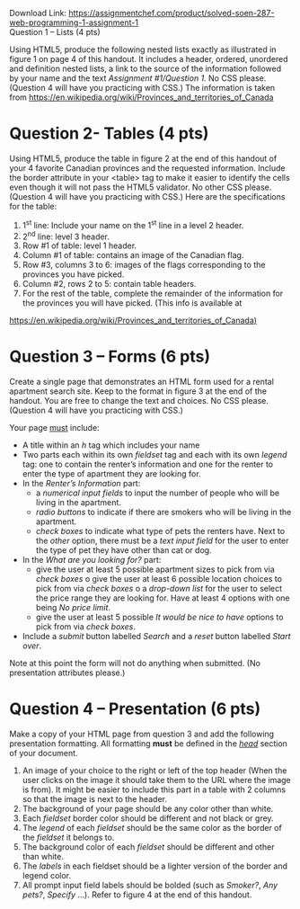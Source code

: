 Download Link: https://assignmentchef.com/product/solved-soen-287-web-programming-1-assignment-1
<br>
Question 1 – Lists (4 pts)

Using HTML5, produce the following nested lists exactly as illustrated in figure 1 on page 4 of this handout. It includes a header, ordered, unordered and definition nested lists, a link to the source of the information followed by your name and the text <em>Assignment #1/Question 1.</em> No CSS please. (Question 4 will have you practicing with CSS.)  The information is taken from <a href="https://en.wikipedia.org/wiki/Provinces_and_territories_of_Canada">https://en.wikipedia.org/wiki/Provinces_and_territories_of_Canada</a>




<h1>Question 2- Tables (4 pts)</h1>

Using HTML5, produce the table in figure 2 at the end of this handout of your 4 favorite Canadian provinces and the requested information. Include the border attribute in your &lt;table&gt; tag to make it easier to identify the cells even though it will not pass the HTML5 validator. No other CSS please. (Question 4 will have you practicing with CSS.) Here are the specifications for the table:




<ol>

 <li>1<sup>st</sup> line: Include your name on the 1<sup>st</sup> line in a level 2 header.</li>

 <li>2<sup>nd</sup> line: level 3 header.</li>

 <li>Row #1 of table: level 1 header.</li>

 <li>Column #1 of table: contains an image of the Canadian flag.</li>

 <li>Row #3, columns 3 to 6: images of the flags corresponding to the provinces you have picked.</li>

 <li>Column #2, rows 2 to 5: contain table headers.</li>

 <li>For the rest of the table, complete the remainder of the information for the provinces you will have picked. (This info is available at</li>

</ol>

<a href="https://en.wikipedia.org/wiki/Provinces_and_territories_of_Canada">https://en.wikipedia.org/wiki/Provinces_and_territories_of_Canada</a><a href="https://en.wikipedia.org/wiki/Provinces_and_territories_of_Canada">)</a>




<h1>Question 3 – Forms (6 pts)</h1>

Create a single page that demonstrates an HTML form used for a rental apartment search site. Keep to the format in figure 3 at the end of the handout. You are free to change the text and choices. No CSS please. (Question 4 will have you practicing with CSS.)




Your page <u>must</u> include:

<ul>

 <li>A title within an <em>h</em> tag which includes your name</li>

 <li>Two parts each within its own <em>fieldset</em> tag and each with its own <em>legend</em> tag: one to contain the renter’s information and one for the renter to enter the type of apartment they are looking for.</li>

 <li>In the <em>Renter’s Information</em> part:

  <ul>

   <li>a <em>numerical</em> <em>input fields</em> to input the number of people who will be living in the apartment.</li>

   <li><em>radio buttons</em> to indicate if there are smokers who will be living in the apartment.</li>

   <li><em>check boxes</em> to indicate what type of pets the renters have. Next to the <em>other</em> option, there must be a <em>text input field</em> for the user to enter the type of pet they have other than cat or dog.</li>

  </ul></li>

 <li>In the <em>What are you looking for?</em> part:

  <ul>

   <li>give the user at least 5 possible apartment sizes to pick from via <em>check</em> <em>boxes</em> o give the user at least 6 possible location choices to pick from via <em>check</em> <em>boxes</em> o a<em> drop-down list</em> for the user to select the price range they are looking for. Have at least 4 options with one being <em>No price limit</em>.</li>

   <li>give the user at least 5 possible <em>It would be nice to have </em>options to pick from via <em>check</em> <em>boxes</em>.</li>

  </ul></li>

 <li>Include a <em>submit</em> button labelled <em>Search</em> and a <em>reset</em> button labelled <em>Start over</em>.</li>

</ul>




Note at this point the form will not do anything when submitted.  (No presentation attributes please.)




<h1>Question 4 – Presentation (6 pts)</h1>

Make a copy of your HTML page from question 3 and add the following presentation formatting. All formatting <strong>must</strong> be defined in the <em><u>head</u></em> section of your document.

<ol>

 <li>An image of your choice to the right or left of the top header (When the user clicks on the image it should take them to the URL where the image is from). It might be easier to include this part in a table with 2 columns so that the image is next to the header.</li>

 <li>The background of your page should be any color other than white.</li>

 <li>Each <em>fieldset</em> border color should be different and not black or grey.</li>

 <li>The <em>legend</em> of each <em>fieldset</em> should be the same color as the border of the <em>fieldset</em> it belongs to.</li>

 <li>The background color of each <em>fieldset</em> should be different and other than white.</li>

 <li>The <em>labels</em> in each fieldset should be a lighter version of the border and legend color.</li>

 <li>All prompt input field labels should be bolded (such as <em>Smoker?</em>, <em>Any pets?</em>, <em>Specify</em> …). Refer to figure 4 at the end of this handout.</li>

</ol>


